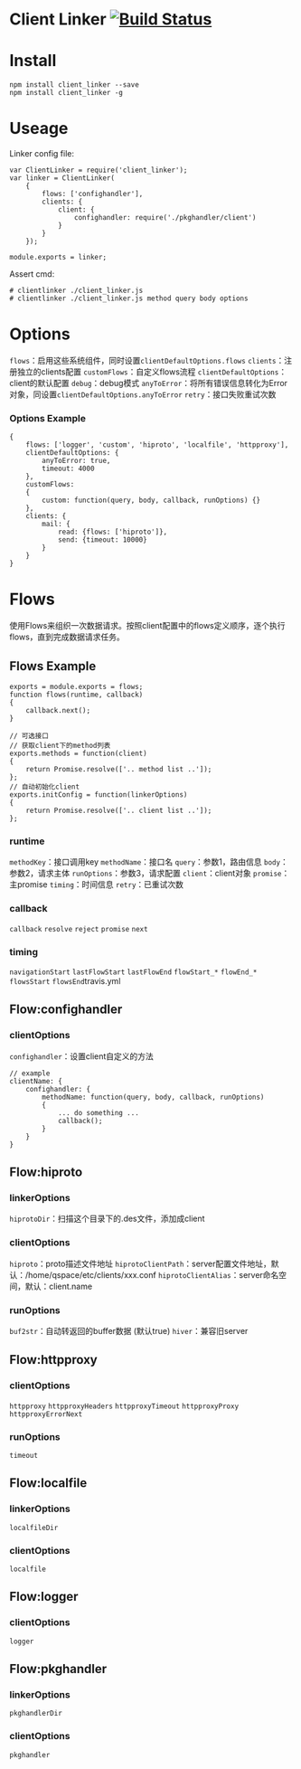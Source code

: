 Client Linker  [![Build Status](https://travis-ci.org/Bacra/node-client_linker.svg?branch=master)](https://travis-ci.org/Bacra/node-client_linker)
==================

# Install
```
npm install client_linker --save
npm install client_linker -g
```

# Useage

Linker config file:
```
var ClientLinker = require('client_linker');
var linker = ClientLinker(
	{
		flows: ['confighandler'],
		clients: {
			client: {
				confighandler: require('./pkghandler/client')
			}
		}
	});

module.exports = linker;
```

Assert cmd:

```
# clientlinker ./client_linker.js
# clientlinker ./client_linker.js method query body options
```

# Options

`flows`：启用这些系统组件，同时设置`clientDefaultOptions.flows`
`clients`：注册独立的clients配置
`customFlows`：自定义flows流程
`clientDefaultOptions`：client的默认配置
	`debug`：debug模式
	`anyToError`：将所有错误信息转化为Error对象，同设置`clientDefaultOptions.anyToError`
	`retry`：接口失败重试次数

### Options Example

```
{
	flows: ['logger', 'custom', 'hiproto', 'localfile', 'httpproxy'],
	clientDefaultOptions: {
		anyToError: true,
		timeout: 4000
	},
	customFlows:
	{
		custom: function(query, body, callback, runOptions) {}
	},
	clients: {
		mail: {
			read: {flows: ['hiproto']},
			send: {timeout: 10000}
		}
	}
}
```



# Flows

使用Flows来组织一次数据请求。按照client配置中的flows定义顺序，逐个执行flows，直到完成数据请求任务。


## Flows Example

```
exports = module.exports = flows;
function flows(runtime, callback)
{
	callback.next();
}

// 可选接口
// 获取client下的method列表
exports.methods = function(client)
{
	return Promise.resolve(['.. method list ..']);
};
// 自动初始化client
exports.initConfig = function(linkerOptions)
{
	return Promise.resolve(['.. client list ..']);
};
```

### runtime

`methodKey`：接口调用key
`methodName`：接口名
`query`：参数1，路由信息
`body`：参数2，请求主体
`runOptions`：参数3，请求配置
`client`：client对象
`promise`：主promise
`timing`：时间信息
`retry`：已重试次数

### callback

`callback`
`resolve`
`reject`
`promise`
`next`

### timing

`navigationStart`
`lastFlowStart`
`lastFlowEnd`
`flowStart_*`
`flowEnd_*`
`flowsStart`
`flowsEnd`travis.yml



## Flow:confighandler

### clientOptions

`confighandler`：设置client自定义的方法

```
// example
clientName: {
	confighandler: {
		methodName: function(query, body, callback, runOptions)
		{
			... do something ...
			callback();
		}
	}
}
```




## Flow:hiproto

### linkerOptions

`hiprotoDir`：扫描这个目录下的.des文件，添加成client

### clientOptions

`hiproto`：proto描述文件地址
`hiprotoClientPath`：server配置文件地址，默认：/home/qspace/etc/clients/xxx.conf
`hiprotoClientAlias`：server命名空间，默认：client.name

### runOptions

`buf2str`：自动转返回的buffer数据 (默认true)
`hiver`：兼容旧server





## Flow:httpproxy


### clientOptions

`httpproxy`
`httpproxyHeaders`
`httpproxyTimeout`
`httpproxyProxy`
`httpproxyErrorNext`

### runOptions

`timeout`




## Flow:localfile

### linkerOptions

`localfileDir`

### clientOptions

`localfile`




## Flow:logger


### clientOptions

`logger`




## Flow:pkghandler

### linkerOptions

`pkghandlerDir`

### clientOptions

`pkghandler`
